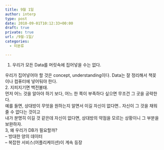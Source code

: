 ```yaml
---
title: 9월 1일
author: interp
type: post
date: 2010-09-01T10:12:33+00:00
draft: true
private: true
url: /9월-1일/
categories:
  - 미분류

---
```

1. 우리가 모든 Data를 머릿속에 집어넣을 수는 없다.

<div>
  우리가 집어넣어야 할 것은 concept, understanding이다. Data는 잘 정리해서 책꽂이나 컴퓨터에 넣어둬야 한다.


<div>


<div>
  2. 지피지기면 백전불태.


<div>
  먼저 어느 것을 알아야 하기 보다, 어느 한 쪽이 부족하다 싶으면 무조건 그 곳을 공략한다.


<div>
  예를 들면, 상대방이 무엇을 원하는지 알면서 이길 자신이 없다면.. 자신이 그 것을 채워줄 수 없다는 것이고


<div>
  내가 분명히 이길 것 같은데 자신이 없다면, 상대방의 약점을 모르는 상황이니 그 부분을 보완하자.


<div>


<div>
  3, 왜 우리가 DB가 필요할까?


<div>
  &#8211; 방대한 양의 데이터


<div>
  &#8211; 복잡한 서비스(어플리케이션)이 계속 등장
